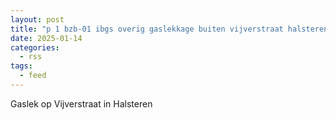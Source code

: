 ```yaml
---
layout: post
title: "p 1 bzb-01 ibgs overig gaslekkage buiten vijverstraat halsteren 201092 201532"
date: 2025-01-14
categories: 
  - rss
tags: 
  - feed
---
```


Gaslek op Vijverstraat in Halsteren
